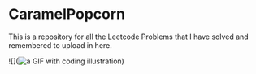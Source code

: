 # CaramelPopcorn
This is a repository for all the Leetcode Problems that I have solved and remembered to upload in here.

![](![a GIF with coding illustration](https://i.giphy.com/26tn33aiTi1jkl6H6.webp))